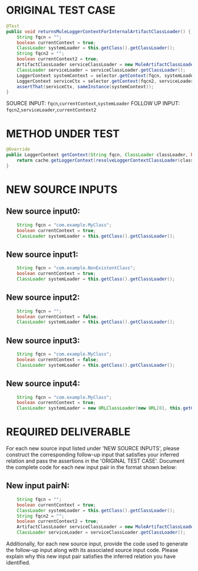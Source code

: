 # ORIGINAL TEST CASE
```java
@Test
public void returnsMuleLoggerContextForInternalArtifactClassLoader() {
    String fqcn = "";
    boolean currentContext = true;
    ClassLoader systemLoader = this.getClass().getClassLoader();
    String fqcn2 = "";
    boolean currentContext2 = true;
    ArtifactClassLoader serviceClassLoader = new MuleArtifactClassLoader("test", new ApplicationDescriptor("test"), new URL[0], this.getClass().getClassLoader(), mock(ClassLoaderLookupPolicy.class));
    ClassLoader serviceLoader = serviceClassLoader.getClassLoader();
    LoggerContext systemContext = selector.getContext(fqcn, systemLoader, currentContext);
    LoggerContext serviceCtx = selector.getContext(fqcn2, serviceLoader, currentContext2);
    assertThat(serviceCtx, sameInstance(systemContext));
}

```
SOURCE INPUT: `fqcn`,`currentContext`,`systemLoader`
FOLLOW UP INPUT: `fqcn2`,`serviceLoader`,`currentContext2`


# METHOD UNDER TEST
```java
@Override
public LoggerContext getContext(String fqcn, ClassLoader classLoader, boolean currentContext, URI configLocation) {
    return cache.getLoggerContext(resolveLoggerContextClassLoader(classLoader));
}

```


# NEW SOURCE INPUTS
## New source input0:
```java
    String fqcn = "com.example.MyClass";
    boolean currentContext = true;
    ClassLoader systemLoader = this.getClass().getClassLoader();
```

## New source input1:
```java
    String fqcn = "com.example.NonExistentClass";
    boolean currentContext = true;
    ClassLoader systemLoader = this.getClass().getClassLoader();
```

## New source input2:
```java
    String fqcn = "";
    boolean currentContext = false;
    ClassLoader systemLoader = this.getClass().getClassLoader();
```

## New source input3:
```java
    String fqcn = "com.example.MyClass";
    boolean currentContext = false;
    ClassLoader systemLoader = this.getClass().getClassLoader();
```

## New source input4:
```java
    String fqcn = "com.example.MyClass";
    boolean currentContext = true;
    ClassLoader systemLoader = new URLClassLoader(new URL[0], this.getClass().getClassLoader());
```



# REQUIRED DELIVERABLE
For each new source input listed under 'NEW SOURCE INPUTS', please construct the corresponding follow-up input that satisfies your inferred relation and pass the assertions in the 'ORIGINAL TEST CASE'. Document the complete code for each new input pair in the format shown below:
## New input pairN:
```java
    String fqcn = "";
    boolean currentContext = true;
    ClassLoader systemLoader = this.getClass().getClassLoader();
    String fqcn2 = "";
    boolean currentContext2 = true;
    ArtifactClassLoader serviceClassLoader = new MuleArtifactClassLoader("test", new ApplicationDescriptor("test"), new URL[0], this.getClass().getClassLoader(), mock(ClassLoaderLookupPolicy.class));
    ClassLoader serviceLoader = serviceClassLoader.getClassLoader();
```

Additionally, for each new source input, provide the code used to generate the follow-up input along with its associated source input code. Please explain why this new input pair satisfies the inferred relation you have identified.